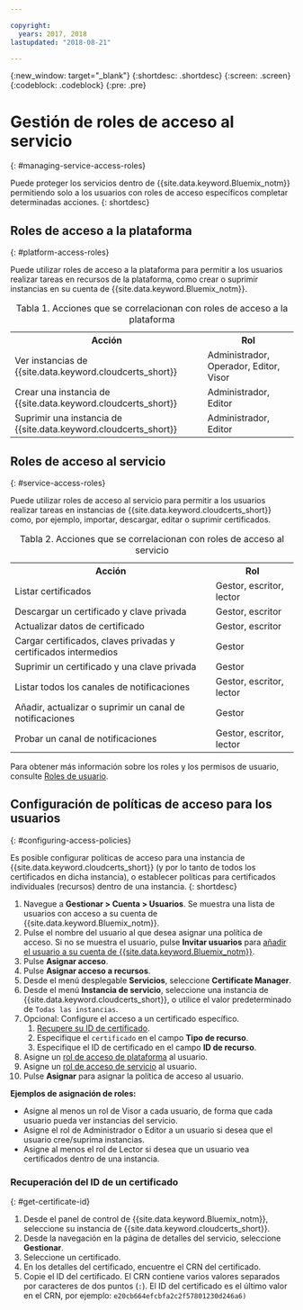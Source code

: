 ```yaml
---

copyright:
  years: 2017, 2018
lastupdated: "2018-08-21"

---
```

{:new_window: target="_blank"}
{:shortdesc: .shortdesc}
{:screen: .screen}
{:codeblock: .codeblock}
{:pre: .pre}

# Gestión de roles de acceso al servicio
{: #managing-service-access-roles}

Puede proteger los servicios dentro de {{site.data.keyword.Bluemix_notm}} permitiendo solo a los usuarios con roles de acceso específicos completar determinadas acciones.
{: shortdesc}


## Roles de acceso a la plataforma
{: #platform-access-roles}

Puede utilizar roles de acceso a la plataforma para permitir a los usuarios realizar tareas en recursos de la plataforma, como crear o suprimir instancias en su cuenta de {{site.data.keyword.Bluemix_notm}}.

<table>
<caption> Tabla 1. Acciones que se correlacionan con roles de acceso a la plataforma</caption>
  <tr>
    <th> Acción </th>
    <th> Rol </th>
  </tr>
  <tr>
    <td>Ver instancias de {{site.data.keyword.cloudcerts_short}}</td>
    <td> Administrador, Operador, Editor, Visor </td>
  </tr>
  <tr>
    <td>Crear una instancia de {{site.data.keyword.cloudcerts_short}}</td>
    <td> Administrador, Editor </td>
  </tr>
  <tr>
    <td>Suprimir una instancia de {{site.data.keyword.cloudcerts_short}}</td>
    <td> Administrador, Editor </td>
  </tr>
</table>


## Roles de acceso al servicio
{: #service-access-roles}

Puede utilizar roles de acceso al servicio para permitir a los usuarios realizar tareas en instancias de {{site.data.keyword.cloudcerts_short}} como, por ejemplo, importar, descargar, editar o suprimir certificados.

<table>
<caption> Tabla 2. Acciones que se correlacionan con roles de acceso al servicio</caption>
  <tr>
    <th> Acción </th>
    <th> Rol </th>
  </tr>
  <tr>
    <td>Listar certificados</td>
    <td> Gestor, escritor, lector </td>
  </tr>
  <tr>
    <td>Descargar un certificado y clave privada </td>
    <td> Gestor, escritor </td>
  </tr>
  <tr>
    <td>Actualizar datos de certificado</td>
    <td> Gestor, escritor </td>
  </tr>
  <tr>
    <td>Cargar certificados, claves privadas y certificados intermedios </td>
    <td> Gestor  </td>
  </tr>
  <tr>
    <td>Suprimir un certificado y una clave privada </td>
    <td> Gestor </td>
  </tr>
      <tr>
        <td>Listar todos los canales de notificaciones </td>
        <td> Gestor, escritor, lector </td>
      </tr>
   <tr>
     <td>Añadir, actualizar o suprimir un canal de notificaciones </td>
     <td> Gestor </td>
   </tr>
     <tr>
       <td>Probar un canal de notificaciones </td>
       <td> Gestor, escritor, lector </td>
     </tr>
</table>


Para obtener más información sobre los roles y los permisos de usuario, consulte [Roles de usuario](/docs/iam/users_roles.html#userroles).


## Configuración de políticas de acceso para los usuarios
{: #configuring-access-policies}

Es posible configurar políticas de acceso para una instancia de {{site.data.keyword.cloudcerts_short}} (y por lo tanto de todos los certificados en dicha instancia), o establecer políticas para certificados individuales (recursos) dentro de una instancia.
{: shortdesc}

1.  Navegue a **Gestionar > Cuenta > Usuarios**. Se muestra una lista de usuarios con acceso a su cuenta de {{site.data.keyword.Bluemix_notm}}.
2.  Pulse el nombre del usuario al que desea asignar una política de acceso. Si no se muestra el usuario, pulse **Invitar usuarios** para [añadir el usuario a su cuenta de {{site.data.keyword.Bluemix_notm}}](/docs/iam/iamuserinv.html#iamuserinv).
3.  Pulse **Asignar acceso**.
4.  Pulse **Asignar acceso a recursos**.
5.  Desde el menú desplegable **Servicios**, seleccione **Certificate Manager**.
6.  Desde el menú **Instancia de servicio**, seleccione una instancia de {{site.data.keyword.cloudcerts_short}}, o utilice el valor predeterminado de `Todas las instancias`.
7.  Opcional: Configure el acceso a un certificado específico.
    1. [Recupere su ID de certificado](#get-certificate-id).
    2. Especifique el `certificado` en el campo **Tipo de recurso**.
    3. Especifique el ID de certificado en el campo **ID de recurso**.
8.  Asigne un [rol de acceso de plataforma](#platform-access-roles) al usuario.
9.  Asigne un [rol de acceso de servicio](#service-access-roles) al usuario.
10. Pulse **Asignar** para asignar la política de acceso al usuario.

**Ejemplos de asignación de roles:**
* Asigne al menos un rol de Visor a cada usuario, de forma que cada usuario pueda ver instancias del servicio.
* Asigne el rol de Administrador o Editor a un usuario si desea que el usuario cree/suprima instancias.
* Asigne al menos el rol de Lector si desea que un usuario vea certificados dentro de una instancia.

### Recuperación del ID de un certificado
{: #get-certificate-id}

1. Desde el panel de control de {{site.data.keyword.Bluemix_notm}}, seleccione su instancia de {{site.data.keyword.cloudcerts_short}}.
2. Desde la navegación en la página de detalles del servicio, seleccione **Gestionar**.
3. Seleccione un certificado.
4. En los detalles del certificado, encuentre el CRN del certificado.
5. Copie el ID del certificado. El CRN contiene varios valores separados por caracteres de dos puntos (`:`). El ID del certificado es el último valor en el CRN, por ejemplo: `e20cb664efcbfa2c2f57801230d246a6)`
